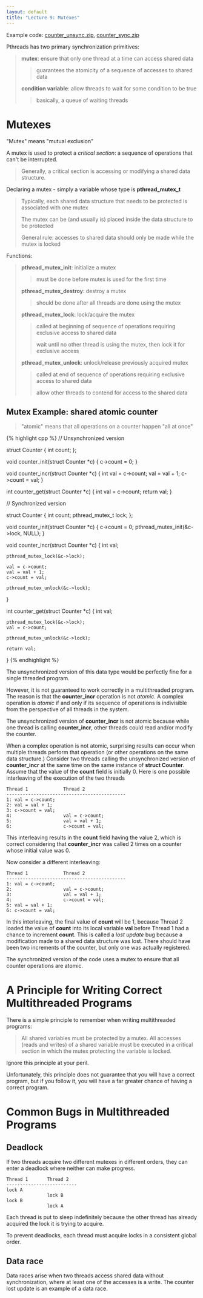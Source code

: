```yaml
---
layout: default
title: "Lecture 9: Mutexes"
---
```


Example code: [counter\_unsync.zip](counter_unsync.zip), [counter\_sync.zip](counter_sync.zip)

Pthreads has two primary synchronization primitives:

> **mutex**: ensure that only one thread at a time can access shared data
>
> > guarantees the atomicity of a sequence of accesses to shared data
>
> **condition variable**: allow threads to wait for some condition to be true
>
> > basically, a queue of waiting threads

Mutexes
=======

"Mutex" means "mutual exclusion"

A mutex is used to protect a *critical section*: a sequence of operations that can't be interrupted.

> Generally, a critical section is accessing or modifying a shared data structure.

Declaring a mutex - simply a variable whose type is **pthread\_mutex\_t**

> Typically, each shared data structure that needs to be protected is associated with one mutex
>
> The mutex can be (and usually is) placed inside the data structure to be protected
>
> General rule: accesses to shared data should only be made while the mutex is locked

Functions:

> **pthread\_mutex\_init**: initialize a mutex
>
> > must be done before mutex is used for the first time
>
> **pthread\_mutex\_destroy**: destroy a mutex
>
> > should be done after all threads are done using the mutex
>
> **pthread\_mutex\_lock**: lock/acquire the mutex
>
> > called at beginning of sequence of operations requiring exclusive access to shared data
> >
> > wait until no other thread is using the mutex, then lock it for exclusive access
>
> **pthread\_mutex\_unlock**: unlock/release previously acquired mutex
>
> > called at end of sequence of operations requiring exclusive access to shared data
> >
> > allow other threads to contend for access to the shared data

Mutex Example: shared atomic counter
------------------------------------

> "atomic" means that all operations on a counter happen "all at once"

{% highlight cpp %}
// Unsynchronized version

struct Counter {
    int count;
};

void counter_init(struct Counter *c)
{
    c->count = 0;
}

void counter_incr(struct Counter *c)
{
    int val = c->count;
    val = val + 1;
    c->count = val;
}

int counter_get(struct Counter *c)
{
    int val = c->count;
    return val;
}

// Synchronized version

struct Counter {
    int count;
    pthread_mutex_t lock;
};

void counter_init(struct Counter *c)
{
    c->count = 0;
    pthread_mutex_init(&c->lock, NULL);
}

void counter_incr(struct Counter *c)
{
    int val;

    pthread_mutex_lock(&c->lock);

    val = c->count;
    val = val + 1;
    c->count = val;

    pthread_mutex_unlock(&c->lock);
}

int counter_get(struct Counter *c)
{
    int val;

    pthread_mutex_lock(&c->lock);
    val = c->count;

    pthread_mutex_unlock(&c->lock);

    return val;
}
{% endhighlight %}

The unsynchronized version of this data type would be perfectly fine for a single threaded program.

However, it is not guaranteed to work correctly in a multithreaded program. The reason is that the **counter\_incr** operation is not *atomic*. A complex operation is *atomic* if and only if its sequence of operations is indivisible from the perspective of all threads in the system.

The unsynchronized version of **counter\_incr** is not atomic because while one thread is calling **counter\_incr**, other threads could read and/or modify the counter.

When a complex operation is not atomic, surprising results can occur when multiple threads perform that operation (or other operations on the same data structure.) Consider two threads calling the unsynchronized version of **counter\_incr** at the same time on the same instance of **struct Counter**. Assume that the value of the **count** field is initially 0. Here is one possible interleaving of the execution of the two threads

    Thread 1             Thread 2
    --------------------------------------------
    1: val = c->count;
    2: val = val + 1;
    3: c->count = val;
    4:                   val = c->count;
    5:                   val = val + 1;
    6:                   c->count = val;

This interleaving results in the **count** field having the value 2, which is correct considering that **counter\_incr** was called 2 times on a counter whose initial value was 0.

Now consider a different interleaving:

    Thread 1             Thread 2
    --------------------------------------------
    1: val = c->count;
    2:                   val = c->count;
    3:                   val = val + 1;
    4:                   c->count = val;
    5: val = val + 1;
    6: c->count = val;

In this interleaving, the final value of **count** will be 1, because Thread 2 loaded the value of **count** into its local variable **val** before Thread 1 had a chance to increment **count**. This is called a *lost update* bug because a modification made to a shared data structure was lost. There should have been two increments of the counter, but only one was actually registered.

The synchronized version of the code uses a mutex to ensure that all counter operations are atomic.

A Principle for Writing Correct Multithreaded Programs
======================================================

There is a simple principle to remember when writing multithreaded programs:

> All shared variables must be protected by a mutex. All accesses (reads and writes) of a shared variable must be executed in a critical section in which the mutex protecting the variable is locked.

Ignore this principle at your peril.

Unfortunately, this principle does not guarantee that you will have a correct program, but if you follow it, you will have a far greater chance of having a correct program.

Common Bugs in Multithreaded Programs
=====================================

Deadlock
--------

If two threads acquire two different mutexes in different orders, they can enter a deadlock where neither can make progress.

    Thread 1       Thread 2
    --------------------------
    lock A
                   lock B
    lock B
                   lock A

Each thread is put to sleep indefinitely because the other thread has already acquired the lock it is trying to acquire.

To prevent deadlocks, each thread must acquire locks in a consistent global order.

Data race
---------

Data races arise when two threads access shared data without synchronization, where at least one of the accesses is a write. The counter lost update is an example of a data race.
